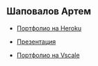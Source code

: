 ## Шаповалов Артем

- [Портфолио на Heroku ](https://web-report.herokuapp.com/)

- [Презентация ](https://docs.google.com/presentation/d/1JslwupszLqI9k6TUvZ55dvG_ISqGAYDux2c6xMCdWCo)

- [Портфолио на Vscale ](http://95.213.204.130/)
